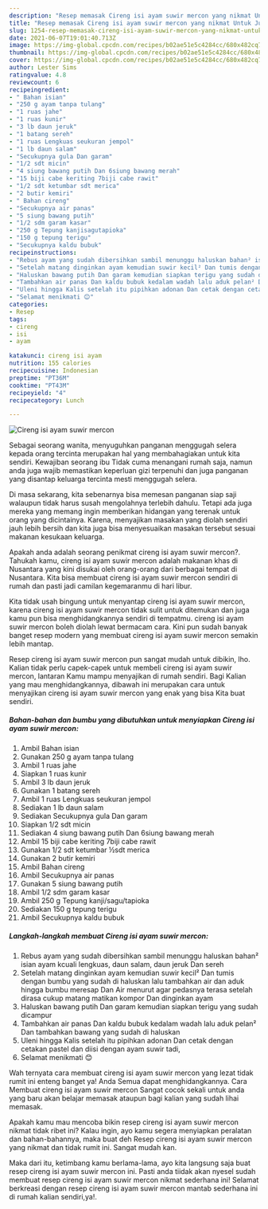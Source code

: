 ```yaml
---
description: "Resep memasak Cireng isi ayam suwir mercon yang nikmat Untuk Jualan"
title: "Resep memasak Cireng isi ayam suwir mercon yang nikmat Untuk Jualan"
slug: 1254-resep-memasak-cireng-isi-ayam-suwir-mercon-yang-nikmat-untuk-jualan
date: 2021-06-07T19:01:40.713Z
image: https://img-global.cpcdn.com/recipes/b02ae51e5c4284cc/680x482cq70/cireng-isi-ayam-suwir-mercon-foto-resep-utama.jpg
thumbnail: https://img-global.cpcdn.com/recipes/b02ae51e5c4284cc/680x482cq70/cireng-isi-ayam-suwir-mercon-foto-resep-utama.jpg
cover: https://img-global.cpcdn.com/recipes/b02ae51e5c4284cc/680x482cq70/cireng-isi-ayam-suwir-mercon-foto-resep-utama.jpg
author: Lester Sims
ratingvalue: 4.8
reviewcount: 6
recipeingredient:
- " Bahan isian"
- "250 g ayam tanpa tulang"
- "1 ruas jahe"
- "1 ruas kunir"
- "3 lb daun jeruk"
- "1 batang sereh"
- "1 ruas Lengkuas seukuran jempol"
- "1 lb daun salam"
- "Secukupnya gula Dan garam"
- "1/2 sdt micin"
- "4 siung bawang putih Dan 6siung bawang merah"
- "15 biji cabe keriting 7biji cabe rawit"
- "1/2 sdt ketumbar sdt merica"
- "2 butir kemiri"
- " Bahan cireng"
- "Secukupnya air panas"
- "5 siung bawang putih"
- "1/2 sdm garam kasar"
- "250 g Tepung kanjisagutapioka"
- "150 g tepung terigu"
- "Secukupnya kaldu bubuk"
recipeinstructions:
- "Rebus ayam yang sudah dibersihkan sambil menunggu haluskan bahan² isian ayam kcuali lengkuas, daun salam, daun jeruk Dan sereh"
- "Setelah matang dinginkan ayam kemudian suwir kecil² Dan tumis dengan bumbu yang sudah di haluskan lalu tambahkan air dan aduk hingga bumbu meresap Dan Air menurut agar pedasnya terasa setelah dirasa cukup matang matikan kompor Dan dinginkan ayam"
- "Haluskan bawang putih Dan garam kemudian siapkan terigu yang sudah dicampur"
- "Tambahkan air panas Dan kaldu bubuk kedalam wadah lalu aduk pelan² Dan tambahkan bawang yang sudah di haluskan"
- "Uleni hingga Kalis setelah itu pipihkan adonan Dan cetak dengan cetakan pastel dan diisi dengan ayam suwir tadi,"
- "Selamat menikmati 😊"
categories:
- Resep
tags:
- cireng
- isi
- ayam

katakunci: cireng isi ayam 
nutrition: 155 calories
recipecuisine: Indonesian
preptime: "PT36M"
cooktime: "PT43M"
recipeyield: "4"
recipecategory: Lunch

---
```



![Cireng isi ayam suwir mercon](https://img-global.cpcdn.com/recipes/b02ae51e5c4284cc/680x482cq70/cireng-isi-ayam-suwir-mercon-foto-resep-utama.jpg)

Sebagai seorang wanita, menyuguhkan panganan menggugah selera kepada orang tercinta merupakan hal yang membahagiakan untuk kita sendiri. Kewajiban seorang ibu Tidak cuma menangani rumah saja, namun anda juga wajib memastikan keperluan gizi terpenuhi dan juga panganan yang disantap keluarga tercinta mesti menggugah selera.

Di masa  sekarang, kita sebenarnya bisa memesan panganan siap saji walaupun tidak harus susah mengolahnya terlebih dahulu. Tetapi ada juga mereka yang memang ingin memberikan hidangan yang terenak untuk orang yang dicintainya. Karena, menyajikan masakan yang diolah sendiri jauh lebih bersih dan kita juga bisa menyesuaikan masakan tersebut sesuai makanan kesukaan keluarga. 



Apakah anda adalah seorang penikmat cireng isi ayam suwir mercon?. Tahukah kamu, cireng isi ayam suwir mercon adalah makanan khas di Nusantara yang kini disukai oleh orang-orang dari berbagai tempat di Nusantara. Kita bisa membuat cireng isi ayam suwir mercon sendiri di rumah dan pasti jadi camilan kegemaranmu di hari libur.

Kita tidak usah bingung untuk menyantap cireng isi ayam suwir mercon, karena cireng isi ayam suwir mercon tidak sulit untuk ditemukan dan juga kamu pun bisa menghidangkannya sendiri di tempatmu. cireng isi ayam suwir mercon boleh diolah lewat bermacam cara. Kini pun sudah banyak banget resep modern yang membuat cireng isi ayam suwir mercon semakin lebih mantap.

Resep cireng isi ayam suwir mercon pun sangat mudah untuk dibikin, lho. Kalian tidak perlu capek-capek untuk membeli cireng isi ayam suwir mercon, lantaran Kamu mampu menyajikan di rumah sendiri. Bagi Kalian yang mau menghidangkannya, dibawah ini merupakan cara untuk menyajikan cireng isi ayam suwir mercon yang enak yang bisa Kita buat sendiri.

<!--inarticleads1-->

##### Bahan-bahan dan bumbu yang dibutuhkan untuk menyiapkan Cireng isi ayam suwir mercon:

1. Ambil  Bahan isian
1. Gunakan 250 g ayam tanpa tulang
1. Ambil 1 ruas jahe
1. Siapkan 1 ruas kunir
1. Ambil 3 lb daun jeruk
1. Gunakan 1 batang sereh
1. Ambil 1 ruas Lengkuas seukuran jempol
1. Sediakan 1 lb daun salam
1. Sediakan Secukupnya gula Dan garam
1. Siapkan 1/2 sdt micin
1. Sediakan 4 siung bawang putih Dan 6siung bawang merah
1. Ambil 15 biji cabe keriting 7biji cabe rawit
1. Gunakan 1/2 sdt ketumbar ½sdt merica
1. Gunakan 2 butir kemiri
1. Ambil  Bahan cireng
1. Ambil Secukupnya air panas
1. Gunakan 5 siung bawang putih
1. Ambil 1/2 sdm garam kasar
1. Ambil 250 g Tepung kanji/sagu/tapioka
1. Sediakan 150 g tepung terigu
1. Ambil Secukupnya kaldu bubuk




<!--inarticleads2-->

##### Langkah-langkah membuat Cireng isi ayam suwir mercon:

1. Rebus ayam yang sudah dibersihkan sambil menunggu haluskan bahan² isian ayam kcuali lengkuas, daun salam, daun jeruk Dan sereh
1. Setelah matang dinginkan ayam kemudian suwir kecil² Dan tumis dengan bumbu yang sudah di haluskan lalu tambahkan air dan aduk hingga bumbu meresap Dan Air menurut agar pedasnya terasa setelah dirasa cukup matang matikan kompor Dan dinginkan ayam
1. Haluskan bawang putih Dan garam kemudian siapkan terigu yang sudah dicampur
1. Tambahkan air panas Dan kaldu bubuk kedalam wadah lalu aduk pelan² Dan tambahkan bawang yang sudah di haluskan
1. Uleni hingga Kalis setelah itu pipihkan adonan Dan cetak dengan cetakan pastel dan diisi dengan ayam suwir tadi,
1. Selamat menikmati 😊




Wah ternyata cara membuat cireng isi ayam suwir mercon yang lezat tidak rumit ini enteng banget ya! Anda Semua dapat menghidangkannya. Cara Membuat cireng isi ayam suwir mercon Sangat cocok sekali untuk anda yang baru akan belajar memasak ataupun bagi kalian yang sudah lihai memasak.

Apakah kamu mau mencoba bikin resep cireng isi ayam suwir mercon nikmat tidak ribet ini? Kalau ingin, ayo kamu segera menyiapkan peralatan dan bahan-bahannya, maka buat deh Resep cireng isi ayam suwir mercon yang nikmat dan tidak rumit ini. Sangat mudah kan. 

Maka dari itu, ketimbang kamu berlama-lama, ayo kita langsung saja buat resep cireng isi ayam suwir mercon ini. Pasti anda tiidak akan nyesel sudah membuat resep cireng isi ayam suwir mercon nikmat sederhana ini! Selamat berkreasi dengan resep cireng isi ayam suwir mercon mantab sederhana ini di rumah kalian sendiri,ya!.

